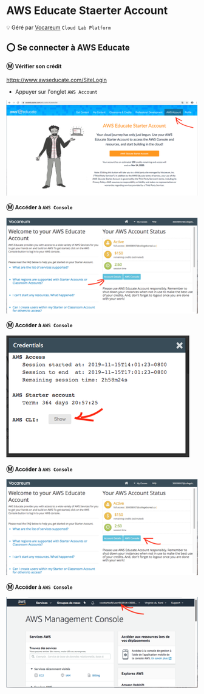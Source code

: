 # AWS Educate Staerter Account 

:bulb: Géré par [Vocareum](https://www.vocareum.com/) `Cloud Lab Platform`

## :o: Se connecter à AWS Educate

#### :m: Vérifier son crédit

https://www.awseducate.com/SiteLogin

* Appuyer sur l'onglet `AWS Account`

![image](images/AWSAccount.png)

#### :m: Accéder à `AWS Console`

![image](images/VocareumConsoleDET.png)

#### :m: Accéder à `AWS Console`

![image](images/Credentials.png)

#### :m: Accéder à `AWS Console`

![image](images/VocareumConsoleAWS.png)

#### :m: Accéder à `AWS Console`

![image](images/VocareumAWSConsole.png)
